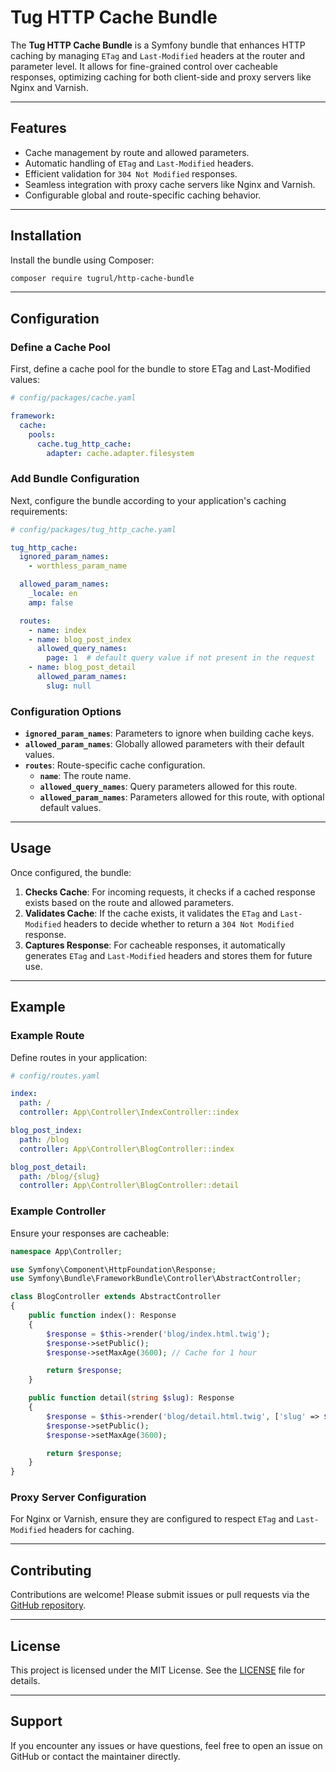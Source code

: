 
# Tug HTTP Cache Bundle

The **Tug HTTP Cache Bundle** is a Symfony bundle that enhances HTTP caching by managing `ETag` and `Last-Modified` headers at the router and parameter level. It allows for fine-grained control over cacheable responses, optimizing caching for both client-side and proxy servers like Nginx and Varnish.

---

## Features

- Cache management by route and allowed parameters.
- Automatic handling of `ETag` and `Last-Modified` headers.
- Efficient validation for `304 Not Modified` responses.
- Seamless integration with proxy cache servers like Nginx and Varnish.
- Configurable global and route-specific caching behavior.

---

## Installation

Install the bundle using Composer:

```bash
composer require tugrul/http-cache-bundle
```

---

## Configuration

### Define a Cache Pool

First, define a cache pool for the bundle to store ETag and Last-Modified values:

```yaml
# config/packages/cache.yaml

framework:
  cache:
    pools:
      cache.tug_http_cache:
        adapter: cache.adapter.filesystem
```

###  Add Bundle Configuration

Next, configure the bundle according to your application's caching requirements:

```yaml
# config/packages/tug_http_cache.yaml

tug_http_cache:
  ignored_param_names:
    - worthless_param_name

  allowed_param_names:
    _locale: en
    amp: false

  routes:
    - name: index
    - name: blog_post_index
      allowed_query_names:
        page: 1  # default query value if not present in the request
    - name: blog_post_detail
      allowed_param_names:
        slug: null
```

### Configuration Options

- **`ignored_param_names`**: Parameters to ignore when building cache keys.
- **`allowed_param_names`**: Globally allowed parameters with their default values.
- **`routes`**: Route-specific cache configuration.
    - **`name`**: The route name.
    - **`allowed_query_names`**: Query parameters allowed for this route.
    - **`allowed_param_names`**: Parameters allowed for this route, with optional default values.

---

## Usage

Once configured, the bundle:

1. **Checks Cache**: For incoming requests, it checks if a cached response exists based on the route and allowed parameters.
2. **Validates Cache**: If the cache exists, it validates the `ETag` and `Last-Modified` headers to decide whether to return a `304 Not Modified` response.
3. **Captures Response**: For cacheable responses, it automatically generates `ETag` and `Last-Modified` headers and stores them for future use.

---

## Example

### Example Route

Define routes in your application:

```yaml
# config/routes.yaml

index:
  path: /
  controller: App\Controller\IndexController::index

blog_post_index:
  path: /blog
  controller: App\Controller\BlogController::index

blog_post_detail:
  path: /blog/{slug}
  controller: App\Controller\BlogController::detail
```

### Example Controller

Ensure your responses are cacheable:

```php
namespace App\Controller;

use Symfony\Component\HttpFoundation\Response;
use Symfony\Bundle\FrameworkBundle\Controller\AbstractController;

class BlogController extends AbstractController
{
    public function index(): Response
    {
        $response = $this->render('blog/index.html.twig');
        $response->setPublic();
        $response->setMaxAge(3600); // Cache for 1 hour

        return $response;
    }

    public function detail(string $slug): Response
    {
        $response = $this->render('blog/detail.html.twig', ['slug' => $slug]);
        $response->setPublic();
        $response->setMaxAge(3600);

        return $response;
    }
}
```

### Proxy Server Configuration

For Nginx or Varnish, ensure they are configured to respect `ETag` and `Last-Modified` headers for caching.

---

## Contributing

Contributions are welcome! Please submit issues or pull requests via the [GitHub repository](https://github.com/tugrul/HttpCacheBundle).

---

## License

This project is licensed under the MIT License. See the [LICENSE](LICENSE) file for details.

---

## Support

If you encounter any issues or have questions, feel free to open an issue on GitHub or contact the maintainer directly.

